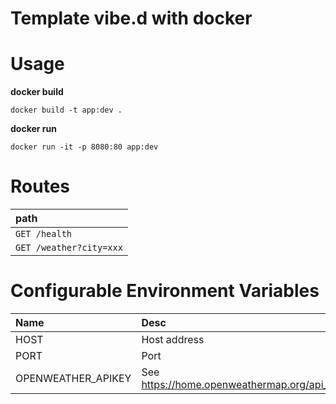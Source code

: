# Template vibe.d with docker

# Usage

__docker build__

```
docker build -t app:dev .
```

__docker run__

```
docker run -it -p 8080:80 app:dev
```

# Routes

| path                    |
|:------------------------|
| `GET /health`           |
| `GET /weather?city=xxx` |

# Configurable Environment Variables

| Name               | Desc                                         |
|:-------------------|:---------------------------------------------|
| HOST               | Host address                                 |
| PORT               | Port                                         |
| OPENWEATHER_APIKEY | See https://home.openweathermap.org/api_keys |
